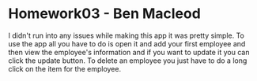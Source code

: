 # Homework03 - Ben Macleod

I didn't run into any issues while making this app it was pretty simple. To use the app all you have to do is open it and add your first employee and then view the employee's information and if you want to update it you can click the update button. To delete an employee you just have to do a long click on the item for the employee.
